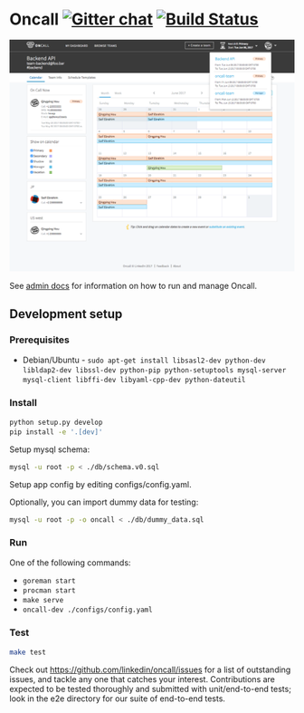Oncall [![Gitter chat](https://badges.gitter.im/irisoncall/Lobby.png)](https://gitter.im/irisoncall/Lobby) [![Build Status](https://circleci.com/gh/linkedin/oncall.svg?style=shield)](https://circleci.com/gh/linkedin/oncall)
======

<p align="center"><img src="https://github.com/linkedin/oncall/raw/master/docs/source/_static/demo.png" width="600"></p>

See [admin docs](http://oncall.tools/docs/admin_guide.html) for information on
how to run and manage Oncall.

Development setup
-----------------
### Prerequisites

  * Debian/Ubuntu - `sudo apt-get install libsasl2-dev python-dev libldap2-dev libssl-dev python-pip python-setuptools mysql-server mysql-client libffi-dev libyaml-cpp-dev python-dateutil`

### Install

```bash
python setup.py develop
pip install -e '.[dev]'
```

Setup mysql schema:

```bash
mysql -u root -p < ./db/schema.v0.sql
```

Setup app config by editing configs/config.yaml.

Optionally, you can import dummy data for testing:

```bash
mysql -u root -p -o oncall < ./db/dummy_data.sql
```

### Run

One of the following commands:

* `goreman start`
* `procman start`
* `make serve`
* `oncall-dev ./configs/config.yaml`


### Test

```bash
make test
```

Check out https://github.com/linkedin/oncall/issues for a list of outstanding
issues, and tackle any one that catches your interest. Contributions are
expected to be tested thoroughly and submitted with unit/end-to-end tests; look
in the e2e directory for our suite of end-to-end tests.

